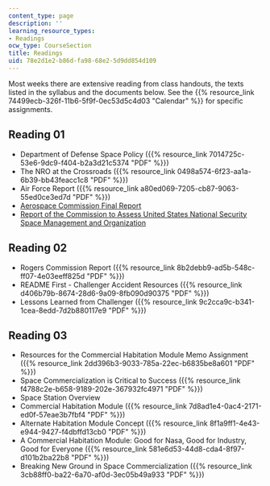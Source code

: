 ```yaml
---
content_type: page
description: ''
learning_resource_types:
- Readings
ocw_type: CourseSection
title: Readings
uid: 78e2d1e2-b86d-fa98-68e2-5d9dd854d109
---
```


Most weeks there are extensive reading from class handouts, the texts listed in the syllabus and the documents below. See the {{% resource_link 74499ecb-326f-11b6-5f9f-0ec53d5c4d03 "Calendar" %}} for specific assignments.

Reading 01
----------

*   Department of Defense Space Policy ({{% resource_link 7014725c-53e6-9dc9-f404-b2a3d21c5374 "PDF" %}})
*   The NRO at the Crossroads ({{% resource_link 0498a574-6f23-aa1a-6b39-bb43feacc1c8 "PDF" %}})
*   Air Force Report ({{% resource_link a80ed069-7205-cb87-9063-55ed0ce3ed7d "PDF" %}})
*   [Aerospace Commission Final Report](http://history.nasa.gov/AeroCommissionFinalReport.pdf)
*   [Report of the Commission to Assess United States National Security Space Management and Organization](https://fas.org/spp/military/commission/report.htm)

Reading 02
----------

*   Rogers Commission Report ({{% resource_link 8b2debb9-ad5b-548c-ff07-4e03eeff825d "PDF" %}})
*   README First - Challenger Accident Resources ({{% resource_link d406b79b-8674-28d6-9a09-8fb090d90375 "PDF" %}})
*   Lessons Learned from Challenger ({{% resource_link 9c2cca9c-b341-1cea-8edd-7d2b880117e9 "PDF" %}})

Reading 03
----------

*   Resources for the Commercial Habitation Module Memo Assignment ({{% resource_link 2dd396b3-9033-785a-22ec-b6835be8a601 "PDF" %}})
*   Space Commercialization is Critical to Success ({{% resource_link f4788c2e-b658-9189-202e-367932fc4971 "PDF" %}})
*   Space Station Overview
*   Commercial Habitation Module ({{% resource_link 7d8ad1e4-0ac4-2171-ed0f-57eae3b7fbf4 "PDF" %}})
*   Alternate Habitation Module Concept ({{% resource_link 8f1a9ff1-4e43-e944-9427-f4dbffd13cb0 "PDF" %}})
*   A Commercial Habitation Module: Good for Nasa, Good for Industry, Good for Everyone ({{% resource_link 581e6d53-44d8-cda4-8f97-d101b2ba22b8 "PDF" %}})
*   Breaking New Ground in Space Commercialization ({{% resource_link 3cb88ff0-ba22-6a70-af0d-3ec05b49a933 "PDF" %}})